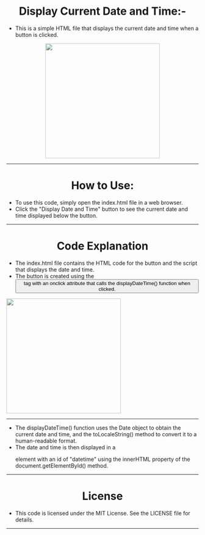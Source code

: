 <h1 align="center" >Display Current Date and Time:-</h1>

- This is a simple HTML file that displays the current date and time when a button is clicked.
<div align="center" >
<img height="300" wedith="300" src="https://datainflow.com/wp-content/uploads/2017/09/Display-Indian-current-Date-Time-Zone-using-php.jpg"></div>
<hr>

<h1 align="center" >How to Use:</h1>

- To use this code, simply open the index.html file in a web browser.
- Click the "Display Date and Time" button to see the current date and time displayed below the button.
<hr>
<h1 align="center" >Code Explanation</h1>

- The index.html file contains the HTML code for the button and the script that displays the date and time. 
- The button is created using the <button> tag with an onclick attribute that calls the displayDateTime() function when clicked.
  <div align="center" >
<img height="300" wedith="300" src="https://i.stack.imgur.com/CavZY.png"></div>
<hr>

- The displayDateTime() function uses the Date object to obtain the current date and time, and the toLocaleString() method to convert it to a human-readable format.
- The date and time is then displayed in a <p> element with an id of "datetime" using the innerHTML property of the document.getElementById() method.
<hr>
<h1 align="center" >License</h1>

- This code is licensed under the MIT License. See the LICENSE file for details.
<hr>
